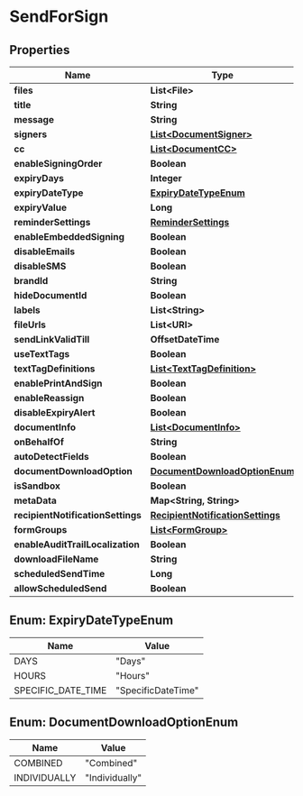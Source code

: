

# SendForSign


## Properties

| Name | Type | Description | Notes |
|------------ | ------------- | ------------- | -------------|
|**files** | **List&lt;File&gt;** |  |  [optional] |
|**title** | **String** |  |  [optional] |
|**message** | **String** |  |  [optional] |
|**signers** | [**List&lt;DocumentSigner&gt;**](DocumentSigner.md) |  |  [optional] |
|**cc** | [**List&lt;DocumentCC&gt;**](DocumentCC.md) |  |  [optional] |
|**enableSigningOrder** | **Boolean** |  |  [optional] |
|**expiryDays** | **Integer** |  |  [optional] |
|**expiryDateType** | [**ExpiryDateTypeEnum**](#ExpiryDateTypeEnum) |  |  [optional] |
|**expiryValue** | **Long** |  |  [optional] |
|**reminderSettings** | [**ReminderSettings**](ReminderSettings.md) |  |  [optional] |
|**enableEmbeddedSigning** | **Boolean** |  |  [optional] |
|**disableEmails** | **Boolean** |  |  [optional] |
|**disableSMS** | **Boolean** |  |  [optional] |
|**brandId** | **String** |  |  [optional] |
|**hideDocumentId** | **Boolean** |  |  [optional] |
|**labels** | **List&lt;String&gt;** |  |  [optional] |
|**fileUrls** | **List&lt;URI&gt;** |  |  [optional] |
|**sendLinkValidTill** | **OffsetDateTime** |  |  [optional] |
|**useTextTags** | **Boolean** |  |  [optional] |
|**textTagDefinitions** | [**List&lt;TextTagDefinition&gt;**](TextTagDefinition.md) |  |  [optional] |
|**enablePrintAndSign** | **Boolean** |  |  [optional] |
|**enableReassign** | **Boolean** |  |  [optional] |
|**disableExpiryAlert** | **Boolean** |  |  [optional] |
|**documentInfo** | [**List&lt;DocumentInfo&gt;**](DocumentInfo.md) |  |  [optional] |
|**onBehalfOf** | **String** |  |  [optional] |
|**autoDetectFields** | **Boolean** |  |  [optional] |
|**documentDownloadOption** | [**DocumentDownloadOptionEnum**](#DocumentDownloadOptionEnum) |  |  [optional] |
|**isSandbox** | **Boolean** |  |  [optional] |
|**metaData** | **Map&lt;String, String&gt;** |  |  [optional] |
|**recipientNotificationSettings** | [**RecipientNotificationSettings**](RecipientNotificationSettings.md) |  |  [optional] |
|**formGroups** | [**List&lt;FormGroup&gt;**](FormGroup.md) |  |  [optional] |
|**enableAuditTrailLocalization** | **Boolean** |  |  [optional] |
|**downloadFileName** | **String** |  |  [optional] |
|**scheduledSendTime** | **Long** |  |  [optional] |
|**allowScheduledSend** | **Boolean** |  |  [optional] |



## Enum: ExpiryDateTypeEnum

| Name | Value |
|---- | -----|
| DAYS | &quot;Days&quot; |
| HOURS | &quot;Hours&quot; |
| SPECIFIC_DATE_TIME | &quot;SpecificDateTime&quot; |



## Enum: DocumentDownloadOptionEnum

| Name | Value |
|---- | -----|
| COMBINED | &quot;Combined&quot; |
| INDIVIDUALLY | &quot;Individually&quot; |



